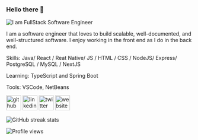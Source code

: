 ### Hello there 👋
<!-- #### I am FullStack Software Engineer -->
![I am FullStack Software Engineer](https://user-images.githubusercontent.com/27458911/129146607-7bcbc0f5-74a9-4c11-8de5-431626f08967.png)

I am a software engineer that loves to build scalable, well-documented, and well-structured software. I enjoy working in the front end as I do in the back end.

Skills: Java/ React / Reat Native/ JS / HTML / CSS / NodeJS/ Express/ PostgreSQL / MySQL / NextJS

Learning: TypeScript and Spring Boot

Tools: VSCode, NetBeans



[<img src='https://cdn.jsdelivr.net/npm/simple-icons@3.0.1/icons/github.svg' alt='github' height='40'>](https://github.com/jmejiamu)  [<img src='https://cdn.jsdelivr.net/npm/simple-icons@3.0.1/icons/linkedin.svg' alt='linkedin' height='40'>](https://www.linkedin.com/in/jose-h-mejia-munoz/)  [<img src='https://cdn.jsdelivr.net/npm/simple-icons@3.0.1/icons/twitter.svg' alt='twitter' height='40'>](https://twitter.com/josemejia62)  [<img src='https://cdn.jsdelivr.net/npm/simple-icons@3.0.1/icons/icloud.svg' alt='website' height='40'>](https://jmejiamu.github.io/portafolio/)  

<!-- <a href='https://archiveprogram.github.com/'><img src='https://raw.githubusercontent.com/acervenky/animated-github-badges/master/assets/acbadge.gif' width='40' height='40'></a>  -->

<!-- ![GitHub stats](https://github-readme-stats.vercel.app/api?username=jmejiamu&show_icons=true&count_private=true)   -->

![GitHub streak stats](https://github-readme-streak-stats.herokuapp.com/?user=jmejiamu)  

![Profile views](https://gpvc.arturio.dev/jmejiamu)  
